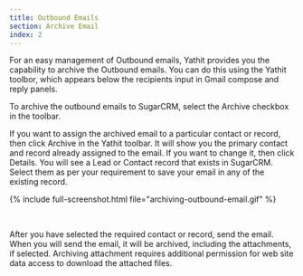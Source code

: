 ```yaml
---
title: Outbound Emails
section: Archive Email
index: 2
---
```


For an easy management of Outbound emails, Yathit provides you the capability to archive the Outbound emails. You can do this using the Yathit toolbor, which appears below the recipients input in Gmail compose and reply panels. 

To archive the outbound emails to SugarCRM, select the Archive checkbox in the toolbar.

If you want to assign the archived email to a particular contact or record, then click Archive in the Yathit toolbar. It will show you the primary contact and record already assigned to the email. If you want to change it, then click Details. You will see a Lead or Contact record that exists in SugarCRM. Select them as per your requirement to save your email in any of the existing record. 
 

{% include full-screenshot.html file="archiving-outbound-email.gif" %}

<br/>

After you have selected the required contact or record, send the email. When you will send the email, it will be archived, including the attachments, if selected. Archiving attachment requires additional permission for web site data access to download the attached files.

